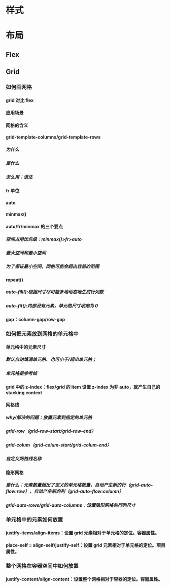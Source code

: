 # 样式

# 布局

## Flex

## Grid

### 如何画网格

#### grid 对比 flex

#### 应用场景

#### 网格的含义

#### grid-template-columns/grid-template-rows

##### 为什么

##### 是什么

##### 怎么用：语法

#### fr 单位

#### auto

#### minmax()

#### auto/fr/minmax 的三个要点

##### 空间占用优先级：minmax()>fr>auto

##### 最大空间和最小空间

##### 为了保证最小空间，网格可能会超出容器的范围

#### repeat()

##### auto-fill():根据尺寸尽可能多地动态地生成行列数

##### auto-fit():内部没有元素，单元格尺寸收缩为 0

#### gap：column-gap/row-gap

####

### 如何把元素放到网格的单元格中

#### 单元格中的元素尺寸

##### 默认自动填满单元格、也可小于/超出单元格；

##### 单元格是参考线

#### grid 中的 z-index：flex/grid 的 item 设置 z-index 为非 auto，就产生自己的 stacking context

#### 网格线

##### why/解决的问题：放置元素到指定的单元格

##### grid-row（grid-row-start/grid-row-end）

##### grid-colum（grid-colum-start/grid-colum-end）

##### 自定义网格线名称

#### 隐形网格

##### 是什么：元素数量超出了定义的单元格数量，自动产生新的行（grid-auto-flow:row），自动产生新的列（grid-auto-flow:column）

##### grid-auto-rows/grid-auto-columns：设置隐形网格的行列尺寸

####

####

### 单元格中的元素如何放置

#### justify-items/align-items：设置 grid 元素相对于单元格的定位。容器属性。

#### place-self = align-self/justify-self：设置 grid 元素相对于单元格的定位。项目属性。

### 整个网格在容器空间中如何放置

#### justify-content/align-content：设置整个网格相对于容器的定位。容器属性。
